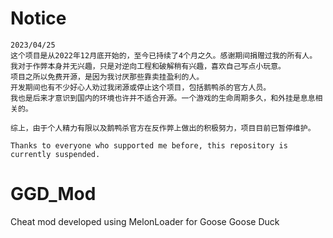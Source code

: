 # Notice

```
2023/04/25
这个项目是从2022年12月底开始的，至今已持续了4个月之久。感谢期间捐赠过我的所有人。
我对于作弊本身并无兴趣，只是对逆向工程和破解稍有兴趣，喜欢自己写点小玩意。
项目之所以免费开源，是因为我讨厌那些靠卖挂盈利的人。
开发期间也有不少好心人劝过我闭源或停止这个项目，包括鹅鸭杀的官方人员。
我也是后来才意识到国内的环境也许并不适合开源。一个游戏的生命周期多久，和外挂是息息相关的。

综上，由于个人精力有限以及鹅鸭杀官方在反作弊上做出的积极努力，项目目前已暂停维护。

Thanks to everyone who supported me before, this repository is currently suspended.
```

# GGD_Mod
Cheat mod developed using MelonLoader for Goose Goose Duck
